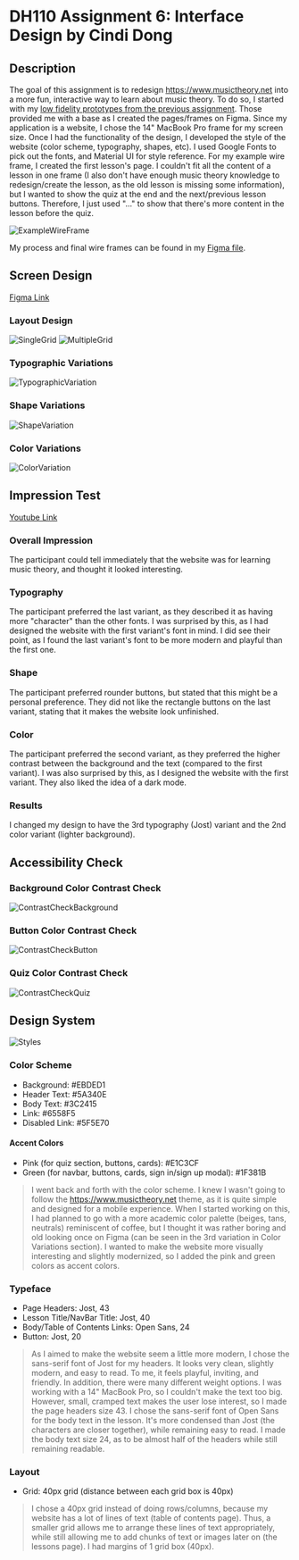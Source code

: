 # DH110 Assignment 6: Interface Design by Cindi Dong

## Description
The goal of this assignment is to redesign https://www.musictheory.net into a more fun, interactive way to learn about music theory. To do so, I started with my [low fidelity prototypes from the previous assignment](https://github.com/cindidong/DH110/blob/main/Assignments/5/README.md). Those provided me with a base as I created the pages/frames on Figma. Since my application is a website, I chose the 14" MacBook Pro frame for my screen size. Once I had the functionality of the design, I developed the style of the website (color scheme, typography, shapes, etc). I used Google Fonts to pick out the fonts, and Material UI for style reference. For my example wire frame, I created the first lesson's page. I couldn't fit all the content of a lesson in one frame (I also don't have enough music theory knowledge to redesign/create the lesson, as the old lesson is missing some information), but I wanted to show the quiz at the end and the next/previous lesson buttons. Therefore, I just used "..." to show that there's more content in the lesson before the quiz.

![ExampleWireFrame](./ExampleWireFrame.png)

My process and final wire frames can be found in my [Figma file](https://www.figma.com/file/GRkSbG8OGLDvrIpTIYnf0m/Materal-Design-for-desktop---Dashboard-UI-kit?node-id=13%3A631).

## Screen Design
[Figma Link](https://www.figma.com/file/GRkSbG8OGLDvrIpTIYnf0m/Materal-Design-for-desktop---Dashboard-UI-kit?node-id=13%3A3633)

### Layout Design
![SingleGrid](./SingleGrid.png)
![MultipleGrid](./MultipleGrid.png)

### Typographic Variations
![TypographicVariation](./TypographicVariation.png)

### Shape Variations
![ShapeVariation](./ShapeVariation.png)

### Color Variations
![ColorVariation](./ColorVariation.png)

## Impression Test
[Youtube Link](https://youtu.be/r1hdPrT2sJQ)
### Overall Impression
The participant could tell immediately that the website was for learning music theory, and thought it looked interesting.

### Typography
The participant preferred the last variant, as they described it as having more "character" than the other fonts. I was surprised by this, as I had designed the website with the first variant's font in mind. I did see their point, as I found the last variant's font to be more modern and playful than the first one.

### Shape 
The participant preferred rounder buttons, but stated that this might be a personal preference. They did not like the rectangle buttons on the last variant, stating that it makes the website look unfinished.

### Color 
The participant preferred the second variant, as they preferred the higher contrast between the background and the text (compared to the first variant). I was also surprised by this, as I designed the website with the first variant. They also liked the idea of a dark mode.

### Results
I changed my design to have the 3rd typography (Jost) variant and the 2nd color variant (lighter background).

## Accessibility Check
### Background Color Contrast Check
![ContrastCheckBackground](./ContrastCheckBackground.png)
### Button Color Contrast Check
![ContrastCheckButton](./ContrastCheckButton.png)
### Quiz Color Contrast Check
![ContrastCheckQuiz](./ContrastCheckQuiz.png)

## Design System
![Styles](./Styles.png)

### Color Scheme
- Background: #EBDED1
- Header Text: #5A340E
- Body Text: #3C2415
- Link: #6558F5
- Disabled Link: #5F5E70
#### Accent Colors
- Pink (for quiz section, buttons, cards): #E1C3CF
- Green (for navbar, buttons, cards, sign in/sign up modal): #1F381B
> I went back and forth with the color scheme. I knew I wasn't going to follow the https://www.musictheory.net theme, as it is quite simple and designed for a mobile experience. When I started working on this, I had planned to go with a more academic color palette (beiges, tans, neutrals) reminiscent of coffee, but I thought it was rather boring and old looking once on Figma (can be seen in the 3rd variation in Color Variations section). I wanted to make the website more visually interesting and slightly modernized, so I added the pink and green colors as accent colors.

### Typeface
- Page Headers: Jost, 43
- Lesson Title/NavBar Title: Jost, 40
- Body/Table of Contents Links: Open Sans, 24
- Button: Jost, 20
> As I aimed to make the website seem a little more modern, I chose the sans-serif font of Jost for my headers. It looks very clean, slightly modern, and easy to read. To me, it feels playful, inviting, and friendly. In addition, there were many different weight options. I was working with a 14" MacBook Pro, so I couldn't make the text too big. However, small, cramped text makes the user lose interest, so I made the page headers size 43. I chose the sans-serif font of Open Sans for the body text in the lesson. It's more condensed than Jost (the characters are closer together), while remaining easy to read. I made the body text size 24, as to be almost half of the headers while still remaining readable.

### Layout
- Grid: 40px grid (distance between each grid box is 40px)
> I chose a 40px grid instead of doing rows/columns, because my website has a lot of lines of text (table of contents page). Thus, a smaller grid allows me to arrange these lines of text appropriately, while still allowing me to add chunks of text or images later on (the lessons page). I had margins of 1 grid box (40px).
